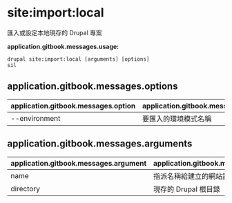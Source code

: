 # site:import:local
匯入或設定本地現存的 Drupal 專案

**application.gitbook.messages.usage:**
```
drupal site:import:local [arguments] [options]
sil
```

## application.gitbook.messages.options
application.gitbook.messages.option | application.gitbook.messages.details
-------|-------------
--environment | 要匯入的環境模式名稱

## application.gitbook.messages.arguments
application.gitbook.messages.argument | application.gitbook.messages.details
---------|-------------
name | 指派名稱給建立的網站設定
directory | 現存的 Drupal 根目錄
